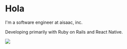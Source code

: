 # Hola
I'm a software engineer at aisaac, inc.

Developing primarily with Ruby on Rails and React Native.

![](https://github-profile-summary-cards.vercel.app/api/cards/profile-details?username=holasoynaoki&theme=monokai)

